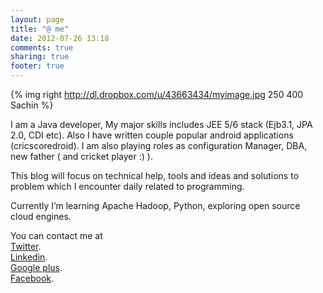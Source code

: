```yaml
---
layout: page
title: "@ me"
date: 2012-07-26 13:18
comments: true
sharing: true
footer: true
---
```


{% img right http://dl.dropbox.com/u/43663434/myimage.jpg 250 400 Sachin %}

 I am a Java developer, My major skills includes JEE 5/6  stack (Ejb3.1, JPA 2.0, CDI etc). Also I have written couple popular android applications (cricscoredroid). I am also playing roles as configuration Manager, DBA,  new father ( and cricket player :) ).

 This blog will focus on technical help, tools and ideas and solutions to problem which I encounter daily related to programming.

 Currently I’m learning Apache Hadoop, Python, exploring open source cloud engines.


You can contact me at <br/>
  <a href="http://twitter.com/sacdroid">Twitter</a>. <br/>
  <a href="http://www.linkedin.com/profile/view?id=11482388">Linkedin</a>.<br/>
  <a href="https://plus.google.com/110180544237016035747">Google plus</a>.<br/>
  <a href="https://www.facebook.com/sacdroid">Facebook</a>.<br/>

